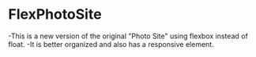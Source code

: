 # FlexPhotoSite
-This is a new version of the original "Photo Site" using flexbox instead of float.
-It is better organized and also has a responsive element.

